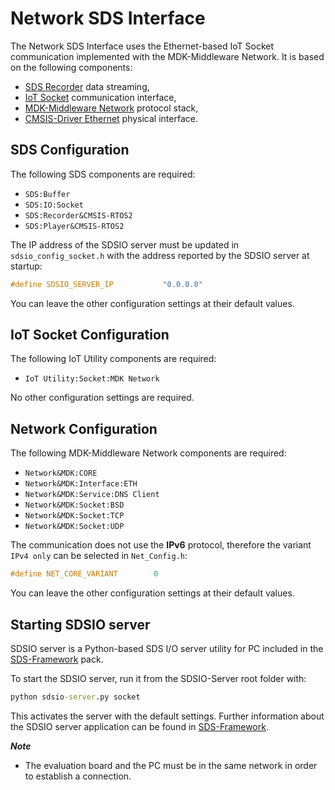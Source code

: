# Network SDS Interface

The Network SDS Interface uses the Ethernet-based IoT Socket communication implemented with the MDK-Middleware Network.
It is based on the following components:

- [SDS Recorder](https://github.com/ARM-software/SDS-Framework/tree/main/sds#synchronous-data-stream-recorder) data streaming,
- [IoT Socket](https://mdk-packs.github.io/IoT_Socket/html/index.html) communication interface,
- [MDK-Middleware Network](https://arm-software.github.io/MDK-Middleware/latest/Network/index.html) protocol stack,
- [CMSIS-Driver Ethernet](https://arm-software.github.io/CMSIS_6/latest/Driver/index.html) physical interface.

## SDS Configuration

The following SDS components are required:

- `SDS:Buffer`
- `SDS:IO:Socket`
- `SDS:Recorder&CMSIS-RTOS2`
- `SDS:Player&CMSIS-RTOS2`

The IP address of the SDSIO server must be updated in `sdsio_config_socket.h` with the
address reported by the SDSIO server at startup:

```c
#define SDSIO_SERVER_IP           "0.0.0.0"
```

You can leave the other configuration settings at their default values.

## IoT Socket Configuration

The following IoT Utility components are required:

- `IoT Utility:Socket:MDK Network`

No other configuration settings are required.

## Network Configuration

The following MDK-Middleware Network components are required:

- `Network&MDK:CORE`
- `Network&MDK:Interface:ETH`
- `Network&MDK:Service:DNS Client`
- `Network&MDK:Socket:BSD`
- `Network&MDK:Socket:TCP`
- `Network&MDK:Socket:UDP`

The communication does not use the **IPv6** protocol, therefore the variant `IPv4 only` can be selected in `Net_Config.h`:

```c
#define NET_CORE_VARIANT        0
```

You can leave the other configuration settings at their default values.

## Starting SDSIO server

SDSIO server is a Python-based SDS I/O server utility for PC included in the
[SDS-Framework](https://github.com/ARM-software/SDS-Framework/tree/main/utilities/SDSIO-Server) pack.

To start the SDSIO server, run it from the SDSIO-Server root folder with:

```cmd
python sdsio-server.py socket
```

This activates the server with the default settings. Further information about the SDSIO server application
can be found in [SDS-Framework](https://github.com/ARM-software/SDS-Framework/tree/main/utilities/SDSIO-Server).

***Note***

- The evaluation board and the PC must be in the same network in order to establish a connection.
